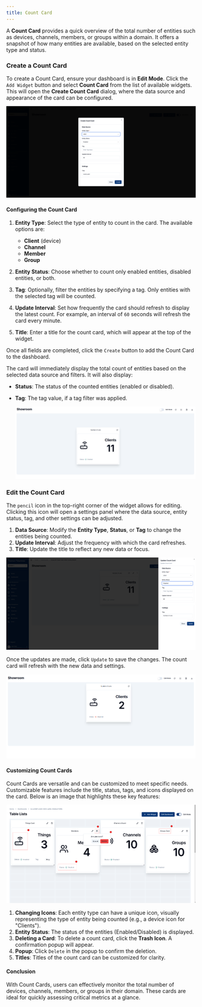 ```yaml
---
title: Count Card
---
```



A **Count Card** provides a quick overview of the total number of entities such as devices, channels, members, or groups within a domain. It offers a snapshot of how many entities are available, based on the selected entity type and status.

### Create a Count Card

To create a Count Card, ensure your dashboard is in **Edit Mode**.
Click the `Add Widget` button and select **Count Card** from the list of available widgets. This will open the **Create Count Card** dialog, where the data source and appearance of the card can be configured.

![Count Card Dialog](../../img/dashboards/generic-countcard-dialog.png)

#### Configuring the Count Card

1. **Entity Type**: Select the type of entity to count in the card. The available  options are:
   - **Client** (device)
   - **Channel**
   - **Member**
   - **Group**

2. **Entity Status**: Choose whether to count only enabled entities, disabled entities, or both.
3. **Tag**: Optionally, filter the entities by specifying a tag. Only entities with the selected tag will be counted.
4. **Update Interval**: Set how frequently the card should refresh to display the latest count. For example, an interval of `60` seconds will refresh the card every minute.

5. **Title**: Enter a title for the count card, which will appear at the top of the widget.

Once all fields are completed, click the `Create` button to add the Count Card to the dashboard.

The card will immediately display the total count of entities based on the selected data source and filters. It will also display:

- **Status**: The status of the counted entities (enabled or disabled).
- **Tag**: The tag value, if a tag filter was applied.

   ![New Count Card](../../img/dashboards/new-countcard.png)

### Edit the Count Card

The `pencil` icon in the top-right corner of the widget allows for editing. Clicking this icon will open a settings panel where the data source, entity status, tag, and other settings can be adjusted.

1. **Data Source**: Modify the **Entity Type**, **Status**, or **Tag** to change the entities being counted.
2. **Update Interval**: Adjust the frequency with which the card refreshes.
3. **Title**: Update the title to reflect any new data or focus.

  ![Editing Count Card](../../img/dashboards/edit-countcard.png)

Once the updates are made, click `Update` to save the changes. The count card will refresh with the new data and settings.

  ![Updated Count Card](../../img/dashboards/edited-countcard.png)

#### Customizing Count Cards

Count Cards are versatile and can be customized to meet specific needs. Customizable features include the title, status, tags, and icons displayed on the card. Below is an image that highlights these key features:

   ![Features of Count Cards](../../img/dashboards/countcard-features.png)

1. **Changing Icons**: Each entity type can have a unique icon, visually representing the type of entity being counted (e.g., a device icon for "Clients").
2. **Entity Status**: The status of the entities (Enabled/Disabled) is displayed.
3. **Deleting a Card**: To delete a count card, click the **Trash Icon**. A confirmation popup will appear.
4. **Popup**: Click `Delete` in the popup to confirm the deletion.
5. **Titles**: Titles of the count card can be customized for clarity.

#### **Conclusion**

With Count Cards, users can effectively monitor the total number of devices, channels, members, or groups in their domain. These cards are ideal for quickly assessing critical metrics at a glance.
